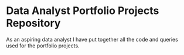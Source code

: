 # Data Analyst Portfolio Projects Repository
As an aspiring data analyst I have put together all the code and queries used for the portfolio projects. 
